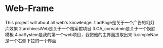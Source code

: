 # Web-Frame
This project will about all web's knowledge.
1.adPage是关于一个广告的幻灯片效果
2.archivesWeb是关于一个档案馆项目
3.OA_coreadmin是关于一个换肤模板
4.oaSystem是我的第一个web项目，我把他的主界面提取出来
5.simpleNav是一个右侧下拉的一个界面
